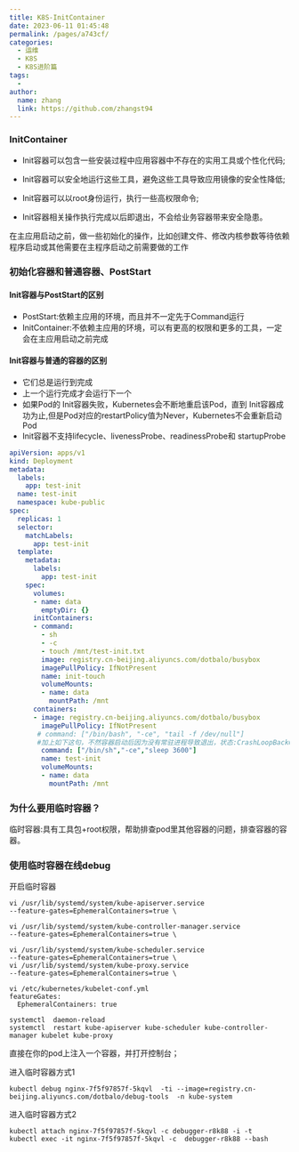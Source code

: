 ```yaml
---
title: K8S-InitContainer
date: 2023-06-11 01:45:48
permalink: /pages/a743cf/
categories:
  - 运维
  - K8S
  - K8S进阶篇
tags:
  - 
author: 
  name: zhang
  link: https://github.com/zhangst94
---
```

### InitContainer

- Init容器可以包含一些安装过程中应用容器中不存在的实用工具或个性化代码;

- Init容器可以安全地运行这些工具，避免这些工具导致应用镜像的安全性降低;

- Init容器可以以root身份运行，执行一些高权限命令;

- Init容器相关操作执行完成以后即退出，不会给业务容器带来安全隐患。

在主应用启动之前，做一些初始化的操作，比如创建文件、修改内核参数等待依赖程序启动或其他需要在主程序启动之前需要做的工作

### 初始化容器和普通容器、PostStart

#### lnit容器与PostStart的区别

- PostStart:依赖主应用的环境，而且并不一定先于Command运行
- InitContainer:不依赖主应用的环境，可以有更高的权限和更多的工具，一定会在主应用启动之前完成

#### lnit容器与普通的容器的区别

- 它们总是运行到完成
- 上一个运行完成才会运行下一个
- 如果Pod的 Init容器失败，Kubernetes会不断地重启该Pod，直到 Init容器成功为止,但是Pod对应的restartPolicy值为Never，Kubernetes不会重新启动Pod
- Init容器不支持lifecycle、livenessProbe、readinessProbe和 startupProbe

```yaml
apiVersion: apps/v1
kind: Deployment
metadata:
  labels:
    app: test-init
  name: test-init
  namespace: kube-public
spec:
  replicas: 1
  selector:
    matchLabels:
      app: test-init
  template:
    metadata:
      labels:
        app: test-init
    spec:
      volumes:
      - name: data
        emptyDir: {}
      initContainers:
      - command:
        - sh
        - -c
        - touch /mnt/test-init.txt
        image: registry.cn-beijing.aliyuncs.com/dotbalo/busybox
        imagePullPolicy: IfNotPresent
        name: init-touch
        volumeMounts:
        - name: data
          mountPath: /mnt
      containers:
      - image: registry.cn-beijing.aliyuncs.com/dotbalo/busybox
        imagePullPolicy: IfNotPresent
       # command: ["/bin/bash", "-ce", "tail -f /dev/null"]
       #加上如下这句，不然容器启动后因为没有常驻进程导致退出，状态:CrashLoopBackOff
        command: ["/bin/sh","-ce","sleep 3600"]
        name: test-init
        volumeMounts:
        - name: data
          mountPath: /mnt
```

### 为什么要用临时容器？

临时容器:具有工具包+root权限，帮助排查pod里其他容器的问题，排查容器的容器。

### 使用临时容器在线debug

开启临时容器

```shell
vi /usr/lib/systemd/system/kube-apiserver.service
--feature-gates=EphemeralContainers=true \
 
vi /usr/lib/systemd/system/kube-controller-manager.service
--feature-gates=EphemeralContainers=true \
 
vi /usr/lib/systemd/system/kube-scheduler.service
--feature-gates=EphemeralContainers=true \
vi /usr/lib/systemd/system/kube-proxy.service
--feature-gates=EphemeralContainers=true \
 
vi /etc/kubernetes/kubelet-conf.yml
featureGates:
  EphemeralContainers: true

systemctl  daemon-reload 
systemctl  restart kube-apiserver kube-scheduler kube-controller-manager kubelet kube-proxy
```

直接在你的pod上注入一个容器，并打开控制台；

 进入临时容器方式1

```shell
kubectl debug nginx-7f5f97857f-5kqvl  -ti --image=registry.cn-beijing.aliyuncs.com/dotbalo/debug-tools  -n kube-system  
```

进入临时容器方式2

```shell
kubectl attach nginx-7f5f97857f-5kqvl -c debugger-r8k88 -i -t
kubectl exec -it nginx-7f5f97857f-5kqvl -c  debugger-r8k88 --bash
```


